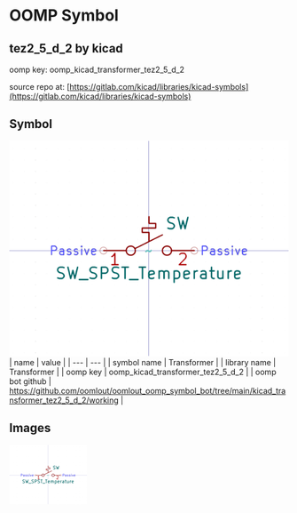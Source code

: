 # OOMP Symbol  
## tez2_5_d_2  by kicad  
  
oomp key: oomp_kicad_transformer_tez2_5_d_2  
  
source repo at: [https://gitlab.com/kicad/libraries/kicad-symbols](https://gitlab.com/kicad/libraries/kicad-symbols)  
## Symbol  
  
[![working.png](working_600.png)](working.png)  
| name | value | 
| --- | --- | 
| symbol name | Transformer | 
| library name | Transformer | 
| oomp key | oomp_kicad_transformer_tez2_5_d_2 | 
| oomp bot github | https://github.com/oomlout/oomlout_oomp_symbol_bot/tree/main/kicad_transformer_tez2_5_d_2/working | 
## Images  
  
[![working.png](working_140.png)](working.png)  
